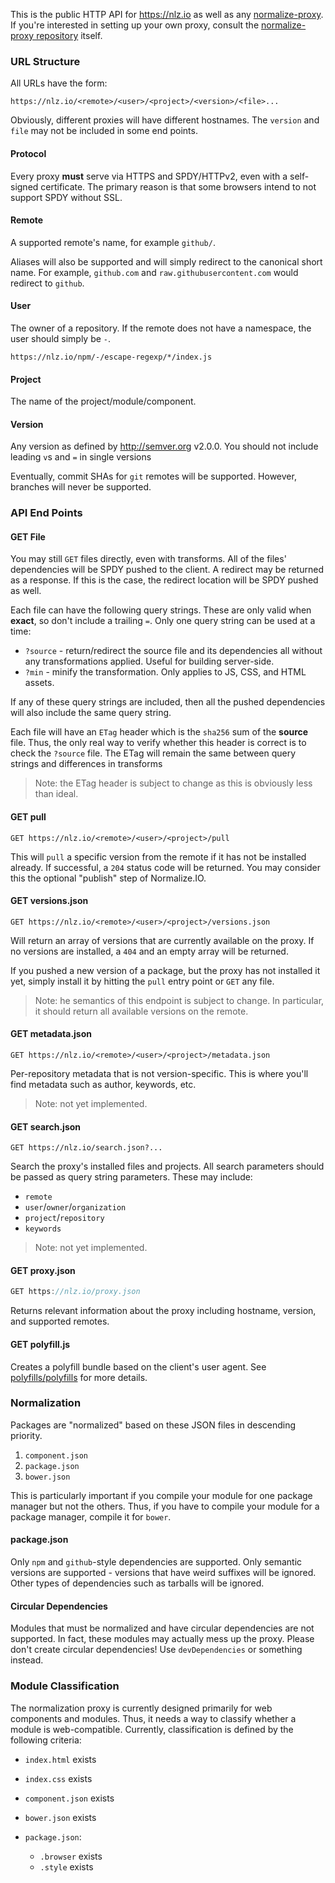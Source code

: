 
This is the public HTTP API for https://nlz.io as well as any [normalize-proxy][proxy].
If you're interested in setting up your own proxy,
consult the [normalize-proxy repository][proxy] itself.

### URL Structure

All URLs have the form:

```
https://nlz.io/<remote>/<user>/<project>/<version>/<file>...
```

Obviously, different proxies will have different hostnames.
The `version` and `file` may not be included in some end points.

#### Protocol

Every proxy __must__ serve via HTTPS and SPDY/HTTPv2,
even with a self-signed certificate.
The primary reason is that some browsers intend to not support SPDY without SSL.

#### Remote

A supported remote's name, for example `github/`.

Aliases will also be supported and will simply redirect to the canonical short name.
For example, `github.com` and `raw.githubusercontent.com` would redirect to `github`.

#### User

The owner of a repository.
If the remote does not have a namespace, the user should simply be `-`.

```
https://nlz.io/npm/-/escape-regexp/*/index.js
```

#### Project

The name of the project/module/component.

#### Version

Any version as defined by http://semver.org v2.0.0.
You should not include leading `v`s and `=` in single versions

Eventually, commit SHAs for `git` remotes will be supported.
However, branches will never be supported.

### API End Points

#### GET File

You may still `GET` files directly, even with transforms.
All of the files' dependencies will be SPDY pushed to the client.
A redirect may be returned as a response.
If this is the case, the redirect location will be SPDY pushed as well.

Each file can have the following query strings.
These are only valid when __exact__, so don't include a trailing `=`.
Only one query string can be used at a time:

- `?source` - return/redirect the source file and its dependencies all without any transformations applied. Useful for building server-side.
- `?min` - minify the transformation. Only applies to JS, CSS, and HTML assets.

If any of these query strings are included,
then all the pushed dependencies will also include the same query string.

Each file will have an `ETag` header which is the `sha256` sum of the __source__ file.
Thus, the only real way to verify whether this header is correct is to check the `?source` file.
The ETag will remain the same between query strings and differences in transforms

> Note: the ETag header is subject to change as this is obviously less than ideal.

#### GET pull

```
GET https://nlz.io/<remote>/<user>/<project>/pull
```

This will `pull` a specific version from the remote if it has not be installed already.
If successful, a `204` status code will be returned.
You may consider this the optional "publish" step of Normalize.IO.

#### GET versions.json

```
GET https://nlz.io/<remote>/<user>/<project>/versions.json
```

Will return an array of versions that are currently available on the proxy.
If no versions are installed,
a `404` and an empty array will be returned.

If you pushed a new version of a package,
but the proxy has not installed it yet,
simply install it by hitting the `pull` entry point or `GET` any file.

> Note: he semantics of this endpoint is subject to change.
> In particular, it should return all available versions on the remote.

#### GET metadata.json

```
GET https://nlz.io/<remote>/<user>/<project>/metadata.json
```

Per-repository metadata that is not version-specific.
This is where you'll find metadata such as author, keywords, etc.

> Note: not yet implemented.

#### GET search.json

```
GET https://nlz.io/search.json?...
```

Search the proxy's installed files and projects.
All search parameters should be passed as query string parameters.
These may include:

- `remote`
- `user`/`owner`/`organization`
- `project`/`repository`
- `keywords`

> Note: not yet implemented.

#### GET proxy.json

```js
GET https://nlz.io/proxy.json
```

Returns relevant information about the proxy including hostname, version, and supported remotes.

#### GET polyfill.js

Creates a polyfill bundle based on the client's user agent.
See [polyfills/polyfills](https://github.com/polyfills/polyfills) for more details.

### Normalization

Packages are "normalized" based on these JSON files in descending priority.

1. `component.json`
2. `package.json`
3. `bower.json`

This is particularly important if you compile your module for one package manager but not the others.
Thus, if you have to compile your module for a package manager,
compile it for `bower`.

#### package.json

Only `npm` and `github`-style dependencies are supported.
Only semantic versions are supported - versions that have weird suffixes will be ignored.
Other types of dependencies such as tarballs will be ignored.

#### Circular Dependencies

Modules that must be normalized and have circular dependencies are not supported.
In fact, these modules may actually mess up the proxy.
Please don't create circular dependencies!
Use `devDependencies` or something instead.

### Module Classification

The normalization proxy is currently designed primarily for web components and modules.
Thus, it needs a way to classify whether a module is web-compatible.
Currently, classification is defined by the following criteria:

- `index.html` exists
- `index.css` exists
- `component.json` exists
- `bower.json` exists
- `package.json`:

  - `.browser` exists
  - `.style` exists

[proxy]: https://github.com/normalize/proxy.js
